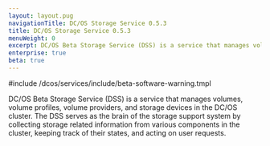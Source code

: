 ```yaml
---
layout: layout.pug
navigationTitle: DC/OS Storage Service 0.5.3
title: DC/OS Storage Service 0.5.3
menuWeight: 0
excerpt: DC/OS Beta Storage Service (DSS) is a service that manages volumes, volume profiles, volume providers, and storage devices in the DC/OS cluster.
enterprise: true
beta: true
---
```

#include /dcos/services/include/beta-software-warning.tmpl

DC/OS Beta Storage Service (DSS) is a service that manages volumes, volume profiles, volume providers, and storage devices in the DC/OS cluster.
The DSS serves as the brain of the storage support system by collecting storage related information from various components in the cluster, keeping track of their states, and acting on user requests.
